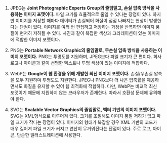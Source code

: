 1. JPEG는 <strong>Joint Photographic Experts Group의 줄임말고, 손실 압축 방식을 사용하는 이미지 포맷이다.</strong>
파일 크기를 효율적으로 줄일 수 있다는 장점이 있다. 하지만 이미지를 저장할 때마다 데이터가 손실되어 화질이 점점 나빠지는 현상이 발생한다는 단점이 있다. 이미지를 여러 번 편집하고 저장하는 과정을 반복하면 이미지 품질이 현저히 저하될 수 있다. 사진과 같이 복잡한 색상과 그라데이션이 있는 이미지에 적합한 이미지 포맷이다.

2. PNG는 <strong>Portable Network Graphic의 줄임말로, 무손실 압축 방식을 사용하는 이미지 포맷이다.</strong>
PNG는 투명도를 지원하며, JPEG보다 파일 크기가 큰 편이다. 회사 로고나 아이콘과 같이 선명한 텍스트나 투명 색상이 있는 이미지에 적합하다.

3. WebP는 <strong>Google이 웹 환경을 위해 개발한 최신 이미지 포맷이다.</strong>
손실/무손실 압축을 모두 지원하며 투명도도 지원한다. JPEG나 PNG보다 더 나은 압축률을 제공하면서도 화질을 유지할 수 있어 웹 최적화에 적합하다. 다만, WebP는 비교적 최신 포맷이기 때문에 지원하지 않는 브라우저가 존재한다. 따라서 호환성 문제에 유의해야 한다.

4. SVG는 <strong>Scalable Vector Graphics의 줄임말로, 벡터 기반의 이미지 포맷이다.</strong>
SVG는 XML형식으로 이루어져 있다. 크기를 조절해도 이미지 품질 저하가 없고 파일 크기가 작다는 장점이 있다. 이미지의 형태가 복잡할 경우 XML 기반의 코드가 매우 길어져 파일 크기가 커지고 연산이 무거워진다는 단점이 있다.
주로 로고, 아이콘, 단순한 일러스트레이션에 사용한다.
